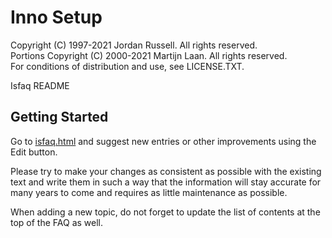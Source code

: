 Inno Setup
==========

Copyright (C) 1997-2021 Jordan Russell. All rights reserved.  
Portions Copyright (C) 2000-2021 Martijn Laan. All rights reserved.  
For conditions of distribution and use, see LICENSE.TXT.

Isfaq README

Getting Started
---------------

Go to [isfaq.html] and suggest new entries or other improvements using the Edit button.

Please try to make your changes as consistent as possible with the existing text and write them in such a way that the information will stay accurate for many years to come and requires as little maintenance as possible.

When adding a new topic, do not forget to update the list of contents at the top of the FAQ as well.

<!-- Link references -->
[isfaq.html]: <https://github.com/jrsoftware/isfaq/blob/main/isfaq.html>